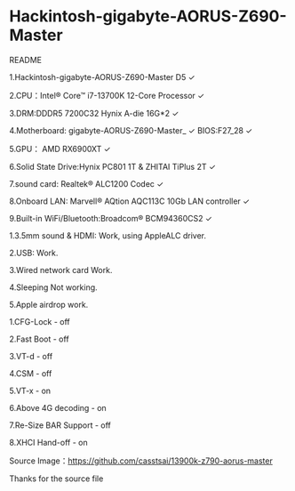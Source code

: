 # Hackintosh-gigabyte-AORUS-Z690-Master
README

1.Hackintosh-gigabyte-AORUS-Z690-Master D5 ✓

2.CPU：Intel® Core™ i7-13700K 12-Core Processor ✓

3.DRM:DDDR5 7200C32 Hynix A-die 16G*2 ✓

4.Motherboard: gigabyte-AORUS-Z690-Master_ ✓
 BIOS:F27_28 ✓

5.GPU： AMD RX6900XT  ✓

6.Solid State Drive:Hynix PC801 1T & ZHITAI TiPlus 2T  ✓

7.sound card: Realtek® ALC1200 Codec ✓

8.Onboard LAN: Marvell® AQtion AQC113C 10Gb LAN controller  ✓

9.Built-in WiFi/Bluetooth:Broadcom® BCM94360CS2   ✓

1.3.5mm sound & HDMI: Work, using AppleALC driver.

2.USB: Work.

3.Wired network card Work.

4.Sleeping Not working.

5.Apple airdrop work.

1.CFG-Lock - off

2.Fast Boot - off

3.VT-d - off

4.CSM - off

5.VT-x - on

6.Above 4G decoding - on

7.Re-Size BAR Support - off

8.XHCI Hand-off - on


Source Image：https://github.com/casstsai/13900k-z790-aorus-master

Thanks for the source file

